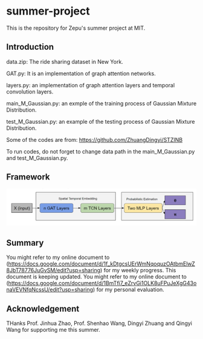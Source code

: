 # summer-project
This is the repository for Zepu's summer project at MIT.

## Introduction
data.zip: The ride sharing dataset in New York.

GAT.py: It is an implementation of graph attention networks.

layers.py: an implementation of graph attention layers and temporal convolution layers.

main_M_Gaussian.py: an exmple of the training process of Gaussian Mixture Distribution.

test_M_Gaussian.py: an example of the testing process of Gaussian Mixture Distribution.

Some of the codes are from: 
https://github.com/ZhuangDingyi/STZINB

To run codes, do not forget to change data path in the main_M_Gaussian.py and test_M_Gaussian.py.

## Framework
![Framework](Docs/structure.png)

## Summary
You might refer to my online document to (https://docs.google.com/document/d/1f_kDtgcsUErWmNqoquzOAtbmElwZ8JbT78776JuGvSM/edit?usp=sharing) for my weekly progress. This document is keeping updated.
You might refer to my online document to (https://docs.google.com/document/d/1BmTfi7_eZrvGi1OLK8uFPuJeXgG43onaVEVNfqNcssU/edit?usp=sharing) for my personal evaluation.

## Acknowledgement

THanks Prof. Jinhua Zhao, Prof. Shenhao Wang, Dingyi Zhuang and Qingyi Wang for supporting me this summer.


